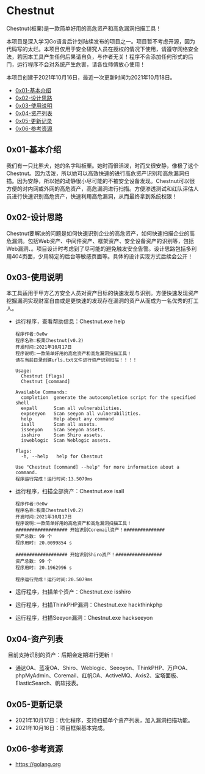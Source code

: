 # Chestnut

Chestnut(板栗)是一款简单好用的高危资产和高危漏洞扫描工具！

本项目是深入学习Go语言后计划陆续发布的项目之一。项目暂不考虑开源，因为代码写的太烂。本项目仅用于安全研究人员在授权的情况下使用，请遵守网络安全法，若因本工具产生任何后果请自负，与作者无关！程序不会添加任何形式的后门，运行程序不会对系统产生危害，请各位师傅放心使用！

本项目创建于2021年10月16日，最近一次更新时间为2021年10月18日。

- [0x01-基本介绍](https://github.com/0e0w/Chestnut#0x01-%E5%9F%BA%E6%9C%AC%E4%BB%8B%E7%BB%8D)
- [0x02-设计思路](https://github.com/0e0w/Chestnut#0x02-%E8%AE%BE%E8%AE%A1%E6%80%9D%E8%B7%AF)
- [0x03-使用说明](https://github.com/0e0w/Chestnut#0x03-%E4%BD%BF%E7%94%A8%E8%AF%B4%E6%98%8E)
- [0x04-资产列表](https://github.com/0e0w/Chestnut#0x04-%E8%B5%84%E4%BA%A7%E5%88%97%E8%A1%A8)
- [0x05-更新记录](https://github.com/0e0w/Chestnut#0x05-%E6%9B%B4%E6%96%B0%E8%AE%B0%E5%BD%95)
- [0x06-参考资源](https://github.com/0e0w/Chestnut#0x06-%E5%8F%82%E8%80%83%E8%B5%84%E6%BA%90)

## 0x01-基本介绍

​	我们有一只比熊犬，她的名字叫板栗。她时而很活泼，时而又很安静，像极了这个Chestnut。因为活泼，所以她可以高效快速的进行高危资产识别和高危漏洞扫描。因为安静，所以她的动静很小尽可能的不被安全设备发现。Chestnut可以很方便的对内网或外网的高危资产，高危漏洞进行扫描。方便渗透测试和红队评估人员进行快速识别高危资产，快速利用高危漏洞，从而最终拿到系统权限！

## 0x02-设计思路

​	Chestnut要解决的问题是如何快速识别企业的高危资产，如何快速扫描企业的高危漏洞。包括Web资产、中间件资产、框架资产、安全设备资产的识别等，包括Web漏洞、。项目设计时考虑到了尽可能的避免触发安全告警。设计思路包括多利用404页面，少用特定的后台等敏感页面等。具体的设计实现方式后续会公开！

## 0x03-使用说明

​	本工具适用于甲方乙方安全人员对资产目标的快速发现与识别。方便快速发现资产挖掘漏洞实现财富自由或是更快速的发现存在漏洞的资产从而成为一名优秀的打工人。

- 运行程序，查看帮助信息：Chestnut.exe help

  ```
  程序作者:0e0w 
  程序名称:板栗Chestnut(v0.2) 
  开发时间:2021年10月17日 
  程序说明:一款简单好用的高危资产和高危漏洞扫描工具！ 
  请在当前目录创建urls.txt文件进行资产识别扫描！！！！
  
  Usage:
    Chestnut [flags]
    Chestnut [command]
  
  Available Commands:
    completion  generate the autocompletion script for the specified shell
    expall      Scan all vulnerabilities.
    expseeyon   Scan seeyon all vulnerabilities.
    help        Help about any command
    isall       Scan all assets.
    isseeyon    Scan Seeyon assets.
    isshiro     Scan Shiro assets.
    isweblogic  Scan Weblogic assets.
  
  Flags:
    -h, --help   help for Chestnut
  
  Use "Chestnut [command] --help" for more information about a command.
  程序运行完成！运行时间:13.5079ms
  ```

- 运行程序，扫描全部资产：Chestnut.exe isall

  ```
  程序作者:0e0w 
  程序名称:板栗Chestnut(v0.2) 
  开发时间:2021年10月17日 
  程序说明:一款简单好用的高危资产和高危漏洞扫描工具！ 
  ################### 开始识别Coremail资产！###############
  资产总数: 99 个
  程序用时: 20.0099854 s
  
  ################### 开始识别Shiro资产！#################
  资产总数: 99 个
  程序用时: 20.1962996 s
  
  程序运行完成！运行时间:20.5079ms
  ```

- 运行程序，扫描单个资产：Chestnut.exe isshiro
- 运行程序，扫描ThinkPHP漏洞：Chestnut.exe hackthinkphp
- 运行程序，扫描Seeyon漏洞：Chestnut.exe hackseeyon

## 0x04-资产列表

​	目前支持识别的资产：后期会定期进行更新！

- 通达OA、蓝凌OA、Shiro、Weblogic、Seeoyon、ThinkPHP、万户OA、phpMyAdmin、Coremail、红帆OA、ActiveMQ、Axis2、宝塔面板、ElasticSearch、帆软报表。

## 0x05-更新记录

- 2021年10月17日：优化程序，支持扫描单个资产列表，加入漏洞扫描功能。
- 2021年10月16日：项目框架基本完成。

## 0x06-参考资源

- https://golang.org